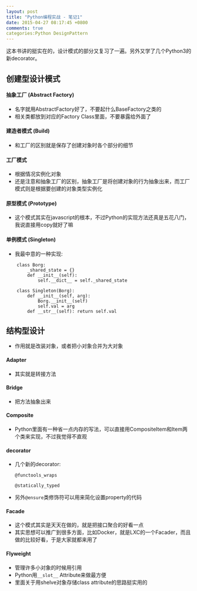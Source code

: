 ```yaml
---
layout: post
title: "Python编程实战 - 笔记1"
date: 2015-04-27 08:17:45 +0800
comments: true
categories:Python DesignPattern
---
```


这本书讲的挺实在的，设计模式的部分又复习了一遍。另外又学了几个Python3的新decorator。

## 创建型设计模式

#### 抽象工厂 (Abstract Factory)

* 名字就用AbstractFactory好了，不要起什么BaseFactory之类的
* 相关类都放到对应的Factory Class里面，不要暴露给外面了

#### 建造者模式 (Build)

* 和工厂的区别就是保存了创建对象时各个部分的细节

#### 工厂模式

* 根据情况实例化对象
* 还是注意和抽象工厂的区别，抽象工厂是将创建对象的行为抽象出来，而工厂模式则是根据要创建的对象类型实例化

#### 原型模式 (Prototype)

* 这个模式其实在javascript的根本，不过Python的实现方法还真是五花八门，我说直接用copy就好了嘛

#### 单例模式 (Singleton)

* 我最中意的一种实现:

```
    class Borg:
        _shared_state = {}
        def __init__(self):
            self.__dict__ = self._shared_state

    class Singleton(Borg):
        def __init__(self, arg):
            Borg.__init__(self)
            self.val = arg
        def __str__(self): return self.val
```

## 结构型设计

* 作用就是改装对象，或者把小对象合并为大对象

#### Adapter

* 其实就是转接方法

#### Bridge

* 把方法抽象出来

#### Composite

* Python里面有一种省一点内存的写法，可以直接用CompositeItem和Item两个类来实现，不过我觉得不直观

#### decorator

* 几个新的decorator:

    ```
    @functools_wraps

    @statically_typed
    ```
* 另外`@ensure`类修饰符可以用来简化设置property的代码

#### Facade

* 这个模式其实是天天在做的，就是把接口聚合的好看一点
* 其实思想可以推广到很多方面，比如Docker，就是LXC的一个Facader，而且做的比较好看，于是大家就都来用了

#### Flyweight

* 管理许多小对象的时候用引用
* Python用`__slot__` Attribute来做最方便
* 里面关于用shelve对象存储class attribute的思路挺实用的
